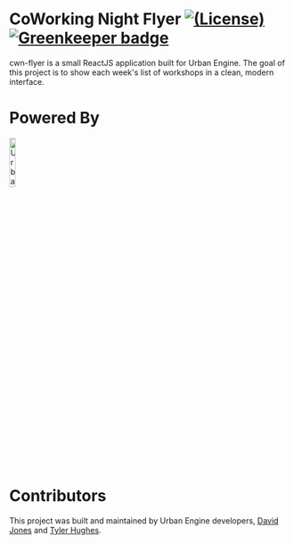 # CoWorking Night Flyer [![(License)](https://img.shields.io/github/license/urbanengine/cwn-flyer.svg)](https://github.com/urbanengine/cwn-flyer/blob/master/LICENSE) [![Greenkeeper badge](https://badges.greenkeeper.io/urbanengine/cwn-flyer.svg)](https://greenkeeper.io/)

cwn-flyer is a small ReactJS application built for Urban Engine. The goal of this project is to show each week's list of workshops in a clean, modern interface.

# Powered By

<span>
<a href="https://www.urbanengine.org/"><img src="https://static1.squarespace.com/static/59b690a0cd39c304a151199d/t/59b6b91b6f4ca36cb5122d83/1540319001806/?format=1500w" alt="Urban Engine"  width="15%" /></a>
</span>

# Contributors

This project was built and maintained by Urban Engine developers, [David Jones](https://github.com/davidhjones) and [Tyler Hughes](https://github.com/tylerbhughes).
